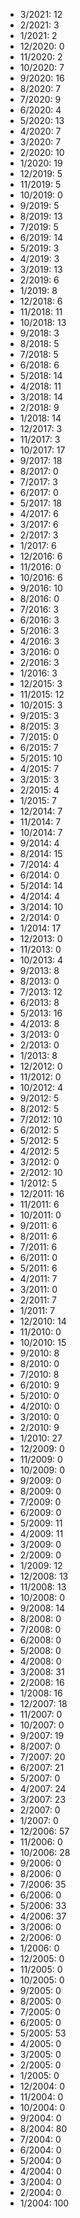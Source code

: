 *  3/2021: 12
*  2/2021: 3
*  1/2021: 2
*  12/2020: 0
*  11/2020: 2
*  10/2020: 7
*  9/2020: 16
*  8/2020: 7
*  7/2020: 9
*  6/2020: 4
*  5/2020: 13
*  4/2020: 7
*  3/2020: 7
*  2/2020: 10
*  1/2020: 19
*  12/2019: 5
*  11/2019: 5
*  10/2019: 0
*  9/2019: 5
*  8/2019: 13
*  7/2019: 5
*  6/2019: 14
*  5/2019: 3
*  4/2019: 3
*  3/2019: 13
*  2/2019: 6
*  1/2019: 8
*  12/2018: 6
*  11/2018: 11
*  10/2018: 13
*  9/2018: 3
*  8/2018: 5
*  7/2018: 5
*  6/2018: 6
*  5/2018: 14
*  4/2018: 11
*  3/2018: 14
*  2/2018: 9
*  1/2018: 14
*  12/2017: 3
*  11/2017: 3
*  10/2017: 17
*  9/2017: 18
*  8/2017: 0
*  7/2017: 3
*  6/2017: 0
*  5/2017: 18
*  4/2017: 6
*  3/2017: 6
*  2/2017: 3
*  1/2017: 6
*  12/2016: 6
*  11/2016: 0
*  10/2016: 6
*  9/2016: 10
*  8/2016: 0
*  7/2016: 3
*  6/2016: 3
*  5/2016: 3
*  4/2016: 3
*  3/2016: 0
*  2/2016: 3
*  1/2016: 3
*  12/2015: 3
*  11/2015: 12
*  10/2015: 3
*  9/2015: 3
*  8/2015: 3
*  7/2015: 0
*  6/2015: 7
*  5/2015: 10
*  4/2015: 7
*  3/2015: 3
*  2/2015: 4
*  1/2015: 7
*  12/2014: 7
*  11/2014: 7
*  10/2014: 7
*  9/2014: 4
*  8/2014: 15
*  7/2014: 4
*  6/2014: 0
*  5/2014: 14
*  4/2014: 4
*  3/2014: 10
*  2/2014: 0
*  1/2014: 17
*  12/2013: 0
*  11/2013: 0
*  10/2013: 4
*  9/2013: 8
*  8/2013: 0
*  7/2013: 12
*  6/2013: 8
*  5/2013: 16
*  4/2013: 8
*  3/2013: 0
*  2/2013: 0
*  1/2013: 8
*  12/2012: 0
*  11/2012: 0
*  10/2012: 4
*  9/2012: 5
*  8/2012: 5
*  7/2012: 10
*  6/2012: 5
*  5/2012: 5
*  4/2012: 5
*  3/2012: 0
*  2/2012: 10
*  1/2012: 5
*  12/2011: 16
*  11/2011: 6
*  10/2011: 0
*  9/2011: 6
*  8/2011: 6
*  7/2011: 6
*  6/2011: 0
*  5/2011: 6
*  4/2011: 7
*  3/2011: 0
*  2/2011: 7
*  1/2011: 7
*  12/2010: 14
*  11/2010: 0
*  10/2010: 15
*  9/2010: 8
*  8/2010: 0
*  7/2010: 8
*  6/2010: 9
*  5/2010: 0
*  4/2010: 0
*  3/2010: 0
*  2/2010: 9
*  1/2010: 27
*  12/2009: 0
*  11/2009: 0
*  10/2009: 0
*  9/2009: 0
*  8/2009: 0
*  7/2009: 0
*  6/2009: 0
*  5/2009: 11
*  4/2009: 11
*  3/2009: 0
*  2/2009: 0
*  1/2009: 12
*  12/2008: 13
*  11/2008: 13
*  10/2008: 0
*  9/2008: 14
*  8/2008: 0
*  7/2008: 0
*  6/2008: 0
*  5/2008: 0
*  4/2008: 0
*  3/2008: 31
*  2/2008: 16
*  1/2008: 16
*  12/2007: 18
*  11/2007: 0
*  10/2007: 0
*  9/2007: 19
*  8/2007: 0
*  7/2007: 20
*  6/2007: 21
*  5/2007: 0
*  4/2007: 24
*  3/2007: 23
*  2/2007: 0
*  1/2007: 0
*  12/2006: 57
*  11/2006: 0
*  10/2006: 28
*  9/2006: 0
*  8/2006: 0
*  7/2006: 35
*  6/2006: 0
*  5/2006: 33
*  4/2006: 37
*  3/2006: 0
*  2/2006: 0
*  1/2006: 0
*  12/2005: 0
*  11/2005: 0
*  10/2005: 0
*  9/2005: 0
*  8/2005: 0
*  7/2005: 0
*  6/2005: 0
*  5/2005: 53
*  4/2005: 0
*  3/2005: 0
*  2/2005: 0
*  1/2005: 0
*  12/2004: 0
*  11/2004: 0
*  10/2004: 0
*  9/2004: 0
*  8/2004: 80
*  7/2004: 0
*  6/2004: 0
*  5/2004: 0
*  4/2004: 0
*  3/2004: 0
*  2/2004: 0
*  1/2004: 100